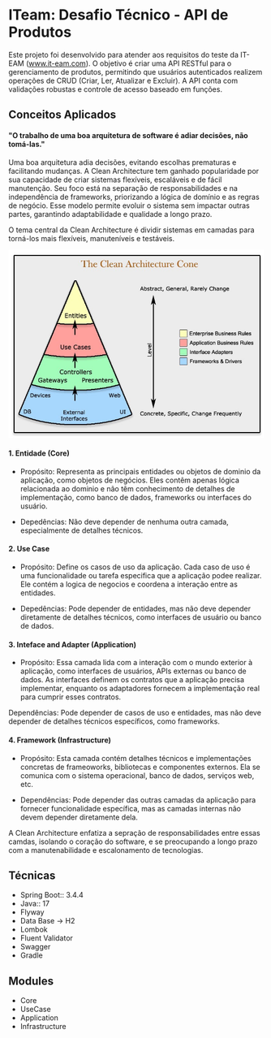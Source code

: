 
# ITeam: Desafio Técnico - API de Produtos

Este projeto foi desenvolvido para atender aos requisitos do teste da IT-EAM (www.it-eam.com). O objetivo é criar uma API RESTful para o gerenciamento de produtos, permitindo que usuários autenticados realizem operações de CRUD (Criar, Ler, Atualizar e Excluir). A API conta com validações robustas e controle de acesso baseado em funções.

## Conceitos Aplicados

#### "O trabalho de uma boa arquitetura de software é adiar decisões, não tomá-las."

Uma boa arquitetura adia decisões, evitando escolhas prematuras e facilitando mudanças. A Clean Architecture tem ganhado popularidade por sua capacidade de criar sistemas flexíveis, escaláveis e de fácil manutenção. Seu foco está na separação de responsabilidades e na independência de frameworks, priorizando a lógica de domínio e as regras de negócio. Esse modelo permite evoluir o sistema sem impactar outras partes, garantindo adaptabilidade e qualidade a longo prazo.

O tema central da Clean Architecture é dividir sistemas em camadas para torná-los mais flexíveis, manuteníveis e testáveis.

![Clean Architecture](https://raw.githubusercontent.com/willianrsouza/ITeam-ProductManagerAPI-Challenge/refs/heads/master/image/clean-architecture-cone.jfif)

#### 1. Entidade (Core)

 - Propósito: Representa as principais entidades ou objetos de dominio da aplicação, como objetos de negócios. Eles contêm apenas lógica relacionada ao dominio e não têm conhecimento de detalhes de implementação, como banco de dados, frameworks ou interfaces do usuário. 

 - Depedências: Não deve depender de nenhuma outra camada, especialmente de detalhes técnicos. 


#### 2. Use Case

- Propósito: Define os casos de uso da aplicação. Cada caso de uso é uma funcionalidade ou tarefa especifica que a aplicação podee realizar. Ele contém a logica de negocios e coordena a interação entre as entidades.

- Depedências: Pode depender de entidades, mas não deve depender diretamente de detalhes técnicos, como interfaces de usuário ou banco de dados. 


#### 3. Inteface and Adapter (Application)

- Propósito: Essa camada lida com a interação com o mundo exterior à aplicação, como interfaces de usuários, APIs externas ou banco de dados. As interfaces definem os contratos que a aplicação precisa implementar, enquanto os adaptadores fornecem a implementação real para cumprir esses contratos. 

Dependências: Pode depender de casos de uso e entidades, mas não deve depender de detalhes técnicos específicos, como frameworks.

#### 4. Framework (Infrastructure)

- Propósito: Esta camada contém detalhes técnicos e implementações concretas de frameoworks, bibliotecas e componentes externos. Ela se comunica com o sistema operacional, banco de dados, serviços web, etc. 

- Dependências: Pode depender das outras camadas da aplicação para fornecer funcionalidade específica, mas as camadas internas não devem depender diretamente dela.

A Clean Architecture enfatiza a sepração de responsabilidades entre essas camdas, isolando o coração do software, e se preocupando a longo prazo com a manutenabilidade e escalonamento de tecnologias. 

## Técnicas 

- Spring Boot:: 3.4.4
- Java:: 17
- Flyway 
- Data Base → H2
- Lombok 
- Fluent Validator
- Swagger 
- Gradle

## Modules

- Core 
- UseCase 
- Application
- Infrastructure
